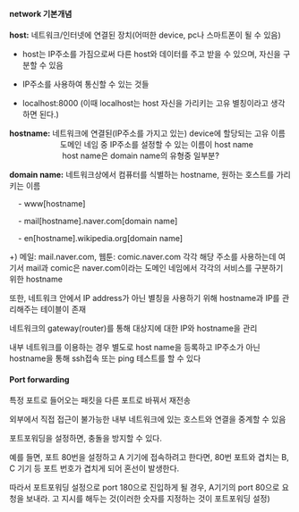 #### network 기본개념

 

**host:** 네트워크/인터넷에 연결된 장치(어떠한 device, pc나 스마트폰이 될 수 있음)

- host는 IP주소를 가짐으로써 다른 host와 데이터를 주고 받을 수 있으며, 자신을 구분할 수 있음

- IP주소를 사용하여 통신할 수 있는 것들

- localhost:8000 (이때 localhost는 host 자신을 가리키는 고유 별칭이라고 생각하면 된다.)



**hostname:** 네트워크에 연결된(IP주소를 가지고 있는) device에 할당되는 고유 이름
                       도메인 네임 중 IP주소를 설정할 수 있는 이름이 host name
                        host name은 domain name의 유형중 일부분?

**domain name:** 네트워크상에서 컴퓨터를 식별하는 hostname, 원하는 호스트를 가리키는 이름

    - www[hostname]

    - mail[hostname].naver.com[domain name]

    - en[hostname].wikipedia.org[domain name]

+) 메일: mail.naver.com, 웹툰: comic.naver.com 각각 해당 주소를 사용하는데 여기서 mail과 comic은 naver.com이라는 도메인 네임에서 각각의 서비스를 구분하기 위한 hostname

또한, 네트워크 안에서 IP address가 아닌 별칭을 사용하기 위해 hostname과 IP를 관리해주는 테이블이 존재

네트워크의 gateway(router)를 통해 대상지에 대한 IP와 hostname을 관리

내부 네트워크를 이용하는 경우 별도로 host name을 등록하고 IP주소가 아닌 hostname을 통해 ssh접속 또는 ping 테스트를 할 수 있다



#### Port forwarding

특정 포트로 들어오는 패킷을 다른 포트로 바꿔서 재전송

외부에서 직접 접근이 불가능한 내부 네트워크에 있는 호스트와 연결을 중계할 수 있음



포트포워딩을 설정하면, 충돌을 방지할 수 있다.

예를 들면, 포트 80번을 설정하고 A 기기에 접속하려고 한다면, 80번 포트와 겹치는 B, C 기기 등 포트 번호가 겹치게 되어 혼선이 발생한다. 

따라서 포트포워딩 설정으로 port 180으로 진입하게 될 경우, A기기의 port 80으로 요청을 보내라. 고 지시를 해두는 것(이러한 숫자를 지정하는 것이 포트포워딩 설정)


